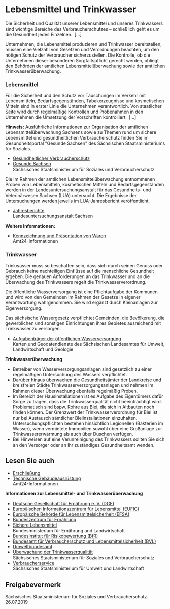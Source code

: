 # Lebensmittel und Trinkwasser

Die Sicherheit und Qualität unserer Lebensmittel und unseres Trinkwassers sind wichtige Bereiche des Verbraucherschutzes – schließlich geht es um die Gesundheit jedes Einzelnen. [...]

Unternehmen, die Lebensmittel produzieren und Trinkwasser bereitstellen, müssen eine Vielzahl von Gesetzen und Verordnungen beachten, um den nötigen Schutz der Verbraucher sicherzustellen. Die Kontrolle, ob die Unternehmen dieser besonderen Sorgfaltspflicht gerecht werden, obliegt den Behörden der amtlichen Lebensmittelüberwachung sowie der amtlichen Trinkwasserüberwachung.

### Lebensmittel

Für die Sicherheit und den Schutz vor Täuschungen im Verkehr mit Lebensmitteln, Bedarfsgegenständen, Tabakerzeugnisse und kosmetischen Mitteln sind in erster Linie die Unternehmen verantwortlich. Von staatlicher Seite wird durch regelmäßige Kontrollen und Probenahmen in den Unternehmen die Umsetzung der Vorschriften kontrolliert. [...]

**Hinweis:** Ausführliche Informationen zur Organisation der amtlichen Lebensmittelüberwachung Sachsens sowie zu Themen rund um sichere Lebensmittel und gesundheitlichen Verbraucherschutz finden Sie im Gesundheitsportal "Gesunde Sachsen" des Sächsischen Staatsministeriums für Soziales.

* [Gesundheitlicher Verbraucherschutz](http://www.verbraucherschutz.sachsen.de/18986.php "Gesundheitlicher Verbraucherschutz (SMS)")
* [Gesunde Sachsen](http://www.gesunde.sachsen.de/ "Gesundheitsportal des SMS (gesunde.sachsen.de)")  
   Sächsisches Staatsministerium für Soziales und Verbraucherschutz

Die im Rahmen der amtlichen Lebensmittelüberwachung entnommenen Proben von Lebensmitteln, kosmetischen Mitteln und Bedarfsgegenständen werden in der Landesuntersuchungsanstalt für das Gesundheits- und Veterinärwesen Sachsen (LUA) untersucht. Die Ergebnisse der Untersuchungen werden jeweils im LUA-Jahresbericht veröffentlicht.

* [Jahresberichte](http://www.lua.sachsen.de/15897.html "Jahresberichte (Landesuntersuchungsanstalt Sachsen)")  
   Landesuntersuchungsanstalt Sachsen

**Weitere Informationen:**

* [Kennzeichnung und Präsentation von Waren](https://amt24dev.sachsen.de/zufi/lebenslagen/5000356)  
   Amt24-Informationen

### Trinkwasser

Trinkwasser muss so beschaffen sein, dass sich durch seinen Genuss oder Gebrauch keine nachteiligen Einflüsse auf die menschliche Gesundheit ergeben. Die genauen Anforderungen an das Trinkwasser und an die Überwachung des Trinkwassers regelt die Trinkwasserverordnung.

Die öffentliche Wasserversorgung ist eine Pflichtaufgabe der Kommunen und wird von den Gemeinden im Rahmen der Gesetze in eigener Verantwortung wahrgenommen. Sie wird ergänzt durch Kleinanlagen zur Eigenversorgung.

Das sächsische Wassergesetz verpflichtet Gemeinden, die Bevölkerung, die gewerblichen und sonstigen Einrichtungen ihres Gebietes ausreichend mit Trinkwasser zu versorgen.

* [Aufgabenträger der öffentlichen Wasserversorgung](https://www.umwelt.sachsen.de/umwelt/wasser/6545.htm#article6551 "LfULG: Karten und Geodatendienste zur Wasserversorgung (Aufgabenträger)")  
   Karten und Geodatendienste des Sächsischen Landesamtes für Umwelt, Landwirtschaft und Geologie

**Trinkwasserüberwachung**

* Betreiber von Wasserversorgungsanlagen sind gesetzlich zu einer regelmäßigen Untersuchung des Wassers verpflichtet.
* Darüber hinaus überwachen die Gesundheitsämter der Landkreise und kreisfreien Städte Trinkwasserversorgungsanlagen und nehmen im Rahmen dieser Überwachung ebenfalls regelmäßig Proben.
* Im Bereich der Hausinstallationen ist es Aufgabe des Eigentümers dafür Sorge zu tragen, dass die Trinkwasserqualität nicht beeinträchtigt wird. Problematisch sind bspw. Rohre aus Blei, die sich in Altbauten noch finden können. Der Grenzwert der Trinkwasserverordnung für Blei ist nur bei Austausch sämtlicher Bleiinstallationen einzuhalten. Untersuchungspflichten bestehen hinsichtlich Legionellen (Bakterien im Wasser), wenn vermietete Immobilien sowohl über eine Großanlage zur Trinkwassererwärmung als auch über Duschen verfügen.
* Bei Hinweisen auf eine Verunreinigung des Trinkwassers sollten Sie sich an den Versorger oder an Ihr zuständiges Gesundheitsamt wenden.

## Lesen Sie auch

* [Erschließung](https://amt24dev.sachsen.de/zufi/lebenslagen/5000394)
* [Technische Gebäudeausrüstung](https://amt24dev.sachsen.de/zufi/lebenslagen/5000708)  
  Amt24-Informationen

**Informationen zur Lebensmittel- und Trinkwasserüberwachung**

* [Deutsche Gesellschaft für Ernährung e. V. (DGE)](http://www.dge.de/ "Deutsche Gesellschaft für Ernährung e. V.")
* [Europäischen Informationszentrum für Lebensmittel (EUFIC)](http://www.eufic.org/de "Europäisches Informationszentrum für Lebensmittel")
* [Europäische Behörde für Lebensmittelsicherheit (EFSA)](http://www.efsa.europa.eu/ "Europäische Behörde für Lebensmittelsicherheit")
* [Bundeszentrum für Ernährung](https://www.bzfe.de/ "Bundeszentrum für Ernährung")
* [Sichere Lebensmittel](http://www.bmel.de/DE/Ernaehrung/SichereLebensmittel/sichereLebensmittel_node.html "Sichere Lebensmittel (BMEL)")  
  Bundesministerium für Ernährung und Landwirtschaft
* [Bundesinstitut für Risikobewertung (BfR)](http://www.bfr.bund.de/ "Bundesinstitut für Risikobewertung (BfR)")
* [Bundesamt für Verbraucherschutz und Lebensmittelsicherheit (BVL)](http://www.bvl.bund.de "Bundesamt für Verbraucherschutz und Lebensmittelsicherheit")
* [Umweltbundesamt](http://www.umweltbundesamt.de/themen/wasser/trinkwasser "Trinkwasser (Umweltbundesamt)")
* [Überwachung der Trinkwasserqualität](https://www.gesunde.sachsen.de/trinkwasserqualitaet-4043.html "Überwachung der Trinkwasserqualität (gesunde.sachsen.de)")  
  Sächsisches Staatsministerium für Soziales und Verbraucherschutz
* [Verbraucherservice](https://www.smul.sachsen.de/kontakt.html "Kontakt (SMUL)")  
  Sächsisches Staatsministerium für Umwelt und Landwirtschaft

## Freigabevermerk

Sächsisches Staatsministerium für Soziales und Verbraucherschutz. 26.07.2019
